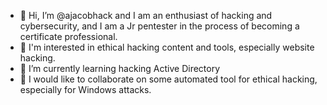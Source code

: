 - 👋 Hi, I’m @ajacobhack and I am an enthusiast of hacking and cybersecurity, and I am a Jr pentester in the process of becoming a certificate professional.
- 👀 I'm interested in ethical hacking content and tools, especially website hacking.
- 🌱 I’m currently learning hacking Active Directory
- 💞️ I would like to collaborate on some automated tool for ethical hacking, especially for Windows attacks.


<!---
ajacobhack/ajacobhack is a ✨ special ✨ repository because its `README.md` (this file) appears on your GitHub profile.
You can click the Preview link to take a look at your changes. - 📫 
--->
